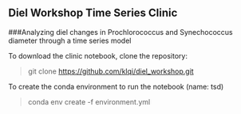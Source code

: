 ## Diel Workshop Time Series Clinic

###Analyzing diel changes in Prochlorococcus and Synechococcus diameter through a time series model

To download the clinic notebook, clone the repository:
> git clone https://github.com/klqi/diel_workshop.git

To create the conda environment to run the notebook (name: tsd)
> conda env create -f environment.yml
 
